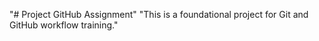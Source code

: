 "# Project GitHub Assignment" 
"This is a foundational project for Git and GitHub workflow training." 
